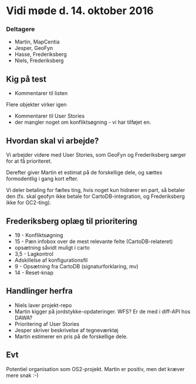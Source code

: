 # Vidi møde d. 14. oktober 2016
### Deltagere
* Martin, MapCentia
* Jesper, GeoFyn
* Hasse, Frederiksberg
* Niels, Frederiksberg


## Kig på test
* Kommentarer til listen

Flere objekter virker igen

* Kommentarer til User Stories
 * der mangler noget om konfliktsøgning - vi har tilføjet en.

## Hvordan skal vi arbejde?
Vi arbejder videre med User Stories, som GeoFyn og Frederiksberg sørger for at
få prioriteret.

Derefter giver Martin et estimat på de forskellige dele, og sættes formodentlig
i gang kort efter.

Vi deler betaling for fælles ting, hvis noget kun hidrører en part, så betaler
den (fx. skal geofyn ikke betale for CartoDB-integration, og Frederiksberg ikke
for GC2-ting).

## Frederiksberg oplæg til prioritering

* 19 - Konfliktsøgning
* 15 - Pæn infobox over de mest relevante felte (CartoDB-relateret)
 * opsætning såvidt muligt i carto
* 3,5 - Lagkontrol
* Adskillelse af konfigurationsfil
* 9 - Opsætning fra CartoDB (signaturforklaring, mv)
* 14 - Reset-knap

## Handlinger herfra
* Niels laver projekt-repo
* Martin kigger på jordstykke-opdateringer. WFS? Er de med i diff-API hos DAWA?
* Prioritering af User Stories
* Jesper skriver beskrivelse af tegneværktøj
* Martin estimerer en pris på de forskellige dele.

## Evt
Potentiel organisation som OS2-projekt. Martin er positiv, men det kræver mere
snak :-)
